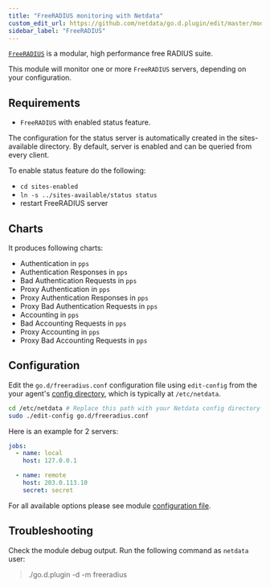 ```yaml
---
title: "FreeRADIUS monitoring with Netdata"
custom_edit_url: https://github.com/netdata/go.d.plugin/edit/master/modules/freeradius/README.md
sidebar_label: "FreeRADIUS"
---
```




[`FreeRADIUS`](https://freeradius.org/) is a modular, high performance free RADIUS suite.

This module will monitor one or more `FreeRADIUS` servers, depending on your configuration.

## Requirements

-   `FreeRADIUS` with enabled status feature.

The configuration for the status server is automatically created in the sites-available directory.
By default, server is enabled and can be queried from every client.

To enable status feature do the following:

-   `cd sites-enabled`
-   `ln -s ../sites-available/status status`
-   restart FreeRADIUS server


## Charts

It produces following charts:

-   Authentication in `pps`
-   Authentication Responses in `pps`
-   Bad Authentication Requests in `pps`
-   Proxy Authentication in `pps`
-   Proxy Authentication Responses in `pps`
-   Proxy Bad Authentication Requests in `pps`
-   Accounting in `pps`
-   Bad Accounting Requests in `pps` 
-   Proxy Accounting in `pps`
-   Proxy Bad Accounting Requests in `pps` 

## Configuration
 
Edit the `go.d/freeradius.conf` configuration file using `edit-config` from the your agent's [config
directory](/guides/step-by-step/docs/step-by-step/step-04#find-your-netdataconf-file), which is typically at `/etc/netdata`.

```bash
cd /etc/netdata # Replace this path with your Netdata config directory
sudo ./edit-config go.d/freeradius.conf
```

Here is an example for 2 servers:

```yaml
jobs:
  - name: local
    host: 127.0.0.1

  - name: remote
    host: 203.0.113.10
    secret: secret 
```

For all available options please see module [configuration file](https://github.com/netdata/go.d.plugin/blob/master/config/go.d/freeradius.conf).

## Troubleshooting

Check the module debug output. Run the following command as `netdata` user:

> ./go.d.plugin -d -m freeradius
